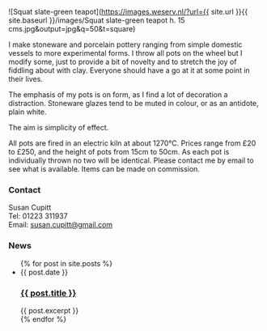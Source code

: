 ---
---

![Squat slate-green teapot](https://images.weserv.nl/?url={{ site.url }}{{ site.baseurl }}/images/Squat slate-green teapot h. 15 cms.jpg&amp;output=jpg&amp;q=50&amp;t=square)

I make stoneware and porcelain pottery ranging from simple domestic vessels to more
experimental forms. I throw all pots on the wheel but I modify some, just to provide a bit of 
novelty and to stretch the joy of fiddling about with clay.  Everyone should have a go at it 
at some point in their lives.

The emphasis of my pots is on form, as I find a lot of decoration a distraction. Stoneware 
glazes tend to be muted in colour, or as an antidote, plain white. 

The aim is simplicity of effect.

All pots are fired in an electric kiln at about 1270°C. Prices
range from £20 to £250, and the height of pots from 15cm to 50cm. As
each pot is individually thrown no two will be identical. Please contact
me by email to see what is available. Items can be made on commission.

### Contact

Susan Cupitt<br/>
Tel: 01223 311937<br/>
Email: [susan.cupitt@gmail.com](mailto:susan.cupitt@gmail.com)

### News

<ul class="blog-index">
  {% for post in site.posts %}
    <li>
      <span class="date">{{ post.date }}</span>
      <h3><a href="{{ site.baseurl }}{{ post.url }}">{{ post.title }}</a></h3>
      {{ post.excerpt }}
    </li>
  {% endfor %}
</ul>
